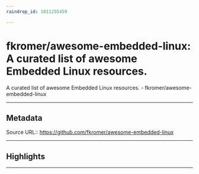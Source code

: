 ```yaml
---
raindrop_id: 1011255459

---
```


# fkromer/awesome-embedded-linux: A curated list of awesome Embedded Linux resources.
A curated list of awesome Embedded Linux resources. - fkromer/awesome-embedded-linux
___
## Metadata
Source URL:: https://github.com/fkromer/awesome-embedded-linux


___
## Highlights
___